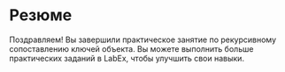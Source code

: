 # Резюме

Поздравляем! Вы завершили практическое занятие по рекурсивному сопоставлению ключей объекта. Вы можете выполнить больше практических заданий в LabEx, чтобы улучшить свои навыки.
